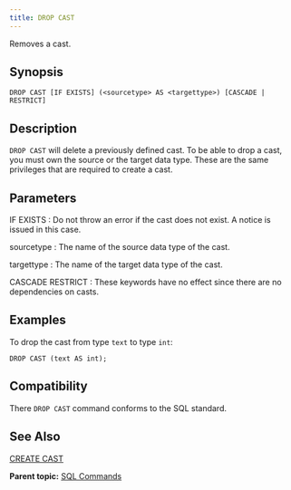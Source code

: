 ```yaml
---
title: DROP CAST 
---
```


Removes a cast.

## <a id="section2"></a>Synopsis 

``` {#sql_command_synopsis}
DROP CAST [IF EXISTS] (<sourcetype> AS <targettype>) [CASCADE | RESTRICT]
```

## <a id="section3"></a>Description 

`DROP CAST` will delete a previously defined cast. To be able to drop a cast, you must own the source or the target data type. These are the same privileges that are required to create a cast.

## <a id="section4"></a>Parameters 

IF EXISTS
:   Do not throw an error if the cast does not exist. A notice is issued in this case.

sourcetype
:   The name of the source data type of the cast.

targettype
:   The name of the target data type of the cast.

CASCADE
RESTRICT
:   These keywords have no effect since there are no dependencies on casts.

## <a id="section5"></a>Examples 

To drop the cast from type `text` to type `int`:

```
DROP CAST (text AS int);
```

## <a id="section6"></a>Compatibility 

There `DROP CAST` command conforms to the SQL standard.

## <a id="section7"></a>See Also 

[CREATE CAST](CREATE_CAST.html)

**Parent topic:** [SQL Commands](../sql_commands/sql_ref.html)

